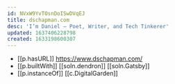 ```yaml
---
id: NVxW9YvTOsnDoISwDVqEJ
title: dschapman.com
desc: 'I’m Daniel — Poet, Writer, and Tech Tinkerer'
updated: 1637406228798
created: 1633198600307
---
```



- [[p.hasURL]] https://www.dschapman.com/
- [[p.builtWith]] [[soln.dendron]] [[soln.Gatsby]]
- [[p.instanceOf]] [[c.DigitalGarden]]
